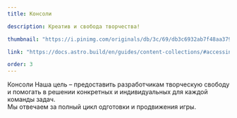 ```yaml
---
title: Консоли

description: Креатив и свобода творчества!

thumbnail: "https://i.pinimg.com/originals/db/3c/69/db3c6932ab7f48aa37911fa229efa7ba.jpg"

link: "https://docs.astro.build/en/guides/content-collections/#accessing-referenced-data"

order: 3
---
```


Консоли Наша цель – предоставить разработчикам творческую свободу и помогать в решении конкретных и индивидуальных для каждой команды задач. \
Мы отвечаем за полный цикл одготовки и продвижения игры.
